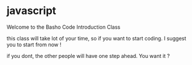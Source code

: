# javascript
Welcome to the Basho Code Introduction Class
 
this class will take lot of your time, so if you want to start coding. I suggest you to start from now !
 
if you dont, the other people will have one step ahead. You want it ?
